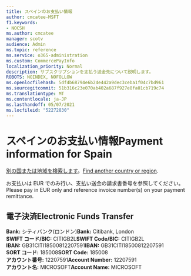 ```yaml
---
title: スペインのお支払い情報
author: cmcatee-MSFT
f1.keywords:
- NOCSH
ms.author: cmcatee
manager: scotv
audience: Admin
ms.topic: reference
ms.service: o365-administration
ms.custom: CommercePayInfo
localization_priority: Normal
description: サブスクリプションを支払う送金先について説明します。
ROBOTS: NOINDEX, NOFOLLOW
ms.openlocfilehash: 5df4b68794e6b24e442a9dec3ceba1f04c7bd961
ms.sourcegitcommit: 51b316c23e070ab402a687f927e8fa01cb719c74
ms.translationtype: MT
ms.contentlocale: ja-JP
ms.lasthandoff: 05/07/2021
ms.locfileid: "52272830"
---
```

# <a name="payment-information-for-spain"></a><span data-ttu-id="6afba-103">スペインのお支払い情報</span><span class="sxs-lookup"><span data-stu-id="6afba-103">Payment information for Spain</span></span>

<span data-ttu-id="6afba-104">[別の国または地域を検索します](../billing-and-payments/pay-for-your-subscription.md)。</span><span class="sxs-lookup"><span data-stu-id="6afba-104">[Find another country or region](../billing-and-payments/pay-for-your-subscription.md).</span></span>

<span data-ttu-id="6afba-105">お支払いは EUR でのみ行い、支払い送金の請求書番号を参照してください。</span><span class="sxs-lookup"><span data-stu-id="6afba-105">Please pay in EUR only and reference invoice number(s) on your payment remittance.</span></span>

## <a name="electronic-funds-transfer"></a><span data-ttu-id="6afba-106">電子決済</span><span class="sxs-lookup"><span data-stu-id="6afba-106">Electronic Funds Transfer</span></span>

<span data-ttu-id="6afba-107">**Bank:** シティバンク(ロンドン)</span><span class="sxs-lookup"><span data-stu-id="6afba-107">**Bank:** Citibank, London</span></span>  
<span data-ttu-id="6afba-108">**SWIFT コード/BIC:** CITIGB2L</span><span class="sxs-lookup"><span data-stu-id="6afba-108">**SWIFT Code/BIC:** CITIGB2L</span></span>  
<span data-ttu-id="6afba-109">**IBAN:** GB31CITI18500812207591</span><span class="sxs-lookup"><span data-stu-id="6afba-109">**IBAN:** GB31CITI18500812207591</span></span>  
<span data-ttu-id="6afba-110">**SORT コード:** 185008</span><span class="sxs-lookup"><span data-stu-id="6afba-110">**SORT Code:** 185008</span></span>  
<span data-ttu-id="6afba-111">**アカウント番号:** 12207591</span><span class="sxs-lookup"><span data-stu-id="6afba-111">**Account Number:** 12207591</span></span>  
<span data-ttu-id="6afba-112">**アカウント名:** MICROSOFT</span><span class="sxs-lookup"><span data-stu-id="6afba-112">**Account Name:** MICROSOFT</span></span>